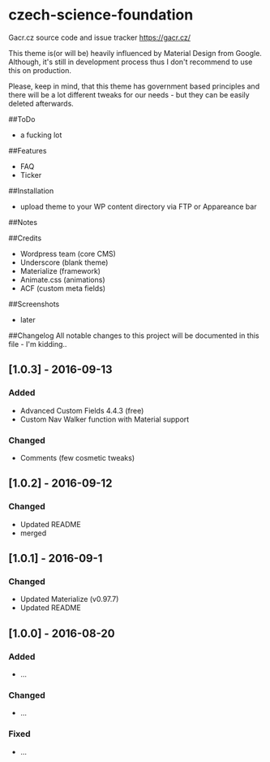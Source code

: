 # czech-science-foundation
Gacr.cz source code and issue tracker https://gacr.cz/

This theme is(or will be) heavily influenced by Material Design from Google.
Although, it's still in development process thus I don't recommend to use this on production.

Please, keep in mind, that this theme has government based principles and there will be a lot different tweaks for our needs - but they can be easily deleted afterwards.


##ToDo
- a fucking lot

##Features
- FAQ
- Ticker

##Installation
- upload theme to your WP content directory via FTP or Appareance bar

##Notes


##Credits
- Wordpress team (core CMS)
- Underscore (blank theme)
- Materialize (framework)
- Animate.css (animations)
- ACF (custom meta fields)

##Screenshots
- later

##Changelog
All notable changes to this project will be documented in this file - I'm kidding..

## [1.0.3] - 2016-09-13
### Added
- Advanced Custom Fields 4.4.3 (free)
- Custom Nav Walker function with Material support

### Changed
- Comments (few cosmetic tweaks)

## [1.0.2] - 2016-09-12
### Changed
- Updated README
- merged

## [1.0.1] - 2016-09-1
### Changed
- Updated Materialize (v0.97.7)
- Updated README


## [1.0.0] - 2016-08-20
### Added
- ...

### Changed
- ...

### Fixed
- ...
